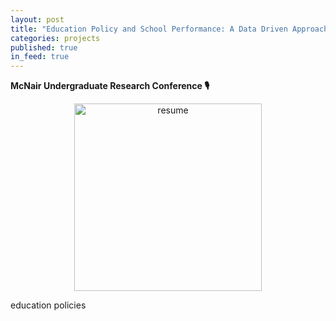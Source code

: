 ```yaml
---
layout: post
title: "Education Policy and School Performance: A Data Driven Approach"
categories: projects
published: true
in_feed: true
---
```

__McNair Undergraduate Research Conference 🎙️__


<p style="text-align:center;"><img src="website/assets/images/nr.png" width="300" title="resume"/></p>

education policies
